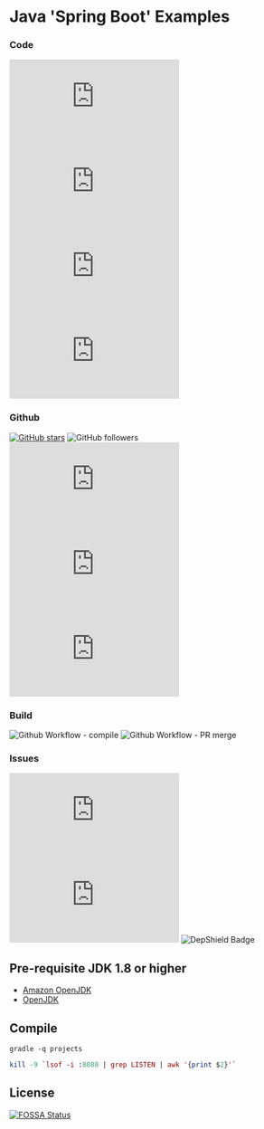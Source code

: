 # Java 'Spring Boot' Examples
### Code
![GitHub language count](https://img.shields.io/github/languages/count/krishnamanchikalapudi/examples.java)
![GitHub last commit](https://img.shields.io/github/last-commit/krishnamanchikalapudi/examples.java)
![GitHub repo size](https://img.shields.io/github/repo-size/krishnamanchikalapudi/examples.java)
![GitHub code size in bytes](https://img.shields.io/github/languages/code-size/krishnamanchikalapudi/examples.java)
### Github
[![GitHub stars](https://img.shields.io/github/stars/krishnamanchikalapudi/examples.java.svg)](https://github.com/krishnamanchikalapudi/examples.java/stargazers)
![GitHub followers](https://img.shields.io/github/followers/krishnamanchikalapudi?style=social)
![GitHub forks](https://img.shields.io/github/forks/krishnamanchikalapudi/examples.java?style=social)
![GitHub watchers](https://img.shields.io/github/watchers/krishnamanchikalapudi/examples.java?style=social)
![GitHub license](https://img.shields.io/github/license/krishnamanchikalapudi/examples.java)
### Build
![Github Workflow - compile](https://github.com/krishnamanchikalapudi/examples.java/workflows/maven/badge.svg)
![Github Workflow - PR merge](https://github.com/krishnamanchikalapudi/examples.java/workflows/.github/workflows/automerge/badge.svg)
### Issues
![GitHub issues](https://img.shields.io/github/issues/krishnamanchikalapudi/examples.java)
![Snyk Vulnerabilities for GitHub Repo](https://img.shields.io/snyk/vulnerabilities/github/krishnamanchikalapudi/examples.java)
![DepShield Badge](https://depshield.sonatype.org/badges/krishnamanchikalapudi/examples.java/depshield.svg)


## Pre-requisite JDK 1.8 or higher
* [Amazon OpenJDK](https://aws.amazon.com/corretto/)
* [OpenJDK](https://openjdk.java.net/install/index.html)


## Compile
```````
gradle -q projects
```````


```````mac terminal
kill -9 `lsof -i :8080 | grep LISTEN | awk '{print $2}'`
```````

## License
[![FOSSA Status](https://app.fossa.io/api/projects/git%2Bgithub.com%2Fkrishnamanchikalapudi%2Fexamples.java.svg?type=large)](https://app.fossa.io/projects/git%2Bgithub.com%2Fkrishnamanchikalapudi%2Fexamples.java?ref=badge_large)

